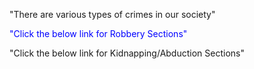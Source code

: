 <!DOCTYPE html>
<html>
  <head>
    <title>Kanoon by Aditya Nikam</title>
  </head>
  <body>
    <p>"There are various types of crimes in our society"</p>
    <p style="color:blue">"Click the below link for Robbery Sections"</p>
    <p>"Click the below link for Kidnapping/Abduction Sections"</p>
 </body>
</html>
